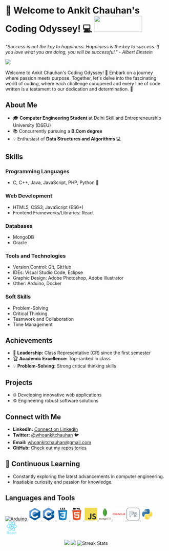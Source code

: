 # 🚀 Welcome to Ankit Chauhan's Coding Odyssey! 💻 <img src="https://komarev.com/ghpvc/?username=whoankitchauhan&label=Views&color=blue&style=plastic" width="150" height="50">


*"Success is not the key to happiness. Happiness is the key to success. If you love what you are doing, you will be successful." - Albert Einstein*

<img src="https://user-images.githubusercontent.com/74038190/213910845-af37a709-8995-40d6-be59-724526e3c3d7.gif" width="900">


Welcome to Ankit Chauhan's Coding Odyssey! 🌟 Embark on a journey where passion meets purpose. Together, let's delve into the fascinating world of coding, where each challenge conquered and every line of code written is a testament to our dedication and determination. 🚀



## About Me

- 🎓 **Computer Engineering Student** at Delhi Skill and Entrepreneurship University (DSEU)
- 📚 Concurrently pursuing a **B.Com degree**
- 💡 Enthusiast of **Data Structures and Algorithms** 💻

## Skills

### Programming Languages
- C, C++, Java, JavaScript, PHP, Python 🐍

### Web Development
- HTML5, CSS3, JavaScript (ES6+)
- Frontend Frameworks/Libraries: React

### Databases
- MongoDB
- Oracle

### Tools and Technologies
- Version Control: Git, GitHub
- IDEs: Visual Studio Code, Eclipse
- Graphic Design: Adobe Photoshop, Adobe Illustrator
- Other: Arduino, Docker

### Soft Skills
- Problem-Solving
- Critical Thinking
- Teamwork and Collaboration
- Time Management

## Achievements

- 🚀 **Leadership:** Class Representative (CR) since the first semester
- 🏆 **Academic Excellence:** Top-ranked in class
- 💡 **Problem-Solving:** Strong critical thinking skills

## Projects

- 🌐 Developing innovative web applications
- ⚙️ Engineering robust software solutions

## Connect with Me

- **LinkedIn:** [Connect on LinkedIn](https://www.linkedin.com/in/whoankitchauhan)
- **Twitter:** [@whoankitchauhan](https://twitter.com/whoankitchauhan) 🐦
- **Email:** [whoankitchauhan@gmail.com](mailto:whoankitchauhan@gmail.com)
- **GitHub:** [Check out my repositories](https://github.com/whoankitchauhan)

## 🌱 Continuous Learning

- Constantly exploring the latest advancements in computer engineering.
- Insatiable curiosity and passion for knowledge.

## Languages and Tools

<p align="left">
  <a href="https://www.arduino.cc/" target="_blank" rel="noreferrer"> 
    <img src="https://cdn.worldvectorlogo.com/logos/arduino-1.svg" alt="Arduino" width="40" height="40"/> 
  </a> 
  <a href="https://www.cprogramming.com/" target="_blank" rel="noreferrer"> 
    <img src="https://raw.githubusercontent.com/devicons/devicon/master/icons/c/c-original.svg" alt="C" width="40" height="40"/> 
  </a> 
  <a href="https://www.w3schools.com/cpp/" target="_blank" rel="noreferrer"> 
    <img src="https://raw.githubusercontent.com/devicons/devicon/master/icons/cplusplus/cplusplus-original.svg" alt="C++" width="40" height="40"/> 
  </a> 
  <a href="https://www.w3schools.com/css/" target="_blank" rel="noreferrer"> 
    <img src="https://raw.githubusercontent.com/devicons/devicon/master/icons/css3/css3-original-wordmark.svg" alt="CSS" width="40" height="40"/> 
  </a> 
  <a href="https://www.w3.org/html/" target="_blank" rel="noreferrer"> 
    <img src="https://raw.githubusercontent.com/devicons/devicon/master/icons/html5/html5-original-wordmark.svg" alt="HTML" width="40" height="40"/> 
  </a> 
  <a href="https://developer.mozilla.org/en-US/docs/Web/JavaScript" target="_blank" rel="noreferrer"> 
    <img src="https://raw.githubusercontent.com/devicons/devicon/master/icons/javascript/javascript-original.svg" alt="JavaScript" width="40" height="40"/> 
  </a> 
  <a href="https://www.mongodb.com/" target="_blank" rel="noreferrer"> 
    <img src="https://raw.githubusercontent.com/devicons/devicon/master/icons/mongodb/mongodb-original-wordmark.svg" alt="MongoDB" width="40" height="40"/> 
  </a> 
  <a href="https://www.oracle.com/" target="_blank" rel="noreferrer"> 
    <img src="https://raw.githubusercontent.com/devicons/devicon/master/icons/oracle/oracle-original.svg" alt="Oracle" width="40" height="40"/> 
  </a> 
  <a href="https://www.photoshop.com/en" target="_blank" rel="noreferrer"> 
    <img src="https://raw.githubusercontent.com/devicons/devicon/master/icons/photoshop/photoshop-line.svg" alt="Photoshop" width="40" height="40"/> 
  </a> 
  <a href="https://www.python.org" target="_blank" rel="noreferrer"> 
    <img src="https://raw.githubusercontent.com/devicons/devicon/master/icons/python/python-original.svg" alt="Python" width="40" height="40"/> 
  </a> 
  <a href="https://reactjs.org/" target="_blank" rel="noreferrer"> 
    <img src="https://raw.githubusercontent.com/devicons/devicon/master/icons/react/react-original-wordmark.svg" alt="React" width="40" height="40"/> 
  </a> 
</p>

<p align="center">
  <img src="https://github-readme-stats.vercel.app/api?username=whoankitchauhan&count_private=true&show_icons=true&theme=dracula&line_height=40">
  <img src="https://github-readme-stats.vercel.app/api/top-langs/?username=whoankitchauhan&count_private=true&hide=html,scss,ejs&theme=dracula&line_height=10">
  <img src="https://github-readme-streak-stats.herokuapp.com/?user=whoankitchauhan&theme=dracula" alt="Streak Stats" />
</p>
